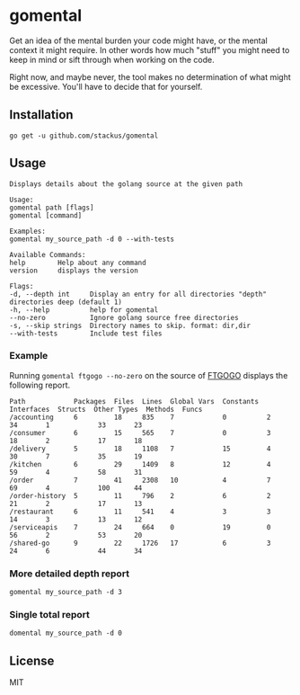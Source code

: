 # gomental

Get an idea of the mental burden your code might have, or the mental context it might require. In other words how much "stuff" you might need to keep in mind or sift through when working on the code.

Right now, and maybe never, the tool makes no determination of what might be excessive. You'll have to decide that for yourself.

## Installation
    go get -u github.com/stackus/gomental

## Usage

    Displays details about the golang source at the given path
    
    Usage:
    gomental path [flags]
    gomental [command]
    
    Examples:
    gomental my_source_path -d 0 --with-tests
    
    Available Commands:
    help        Help about any command
    version     displays the version
    
    Flags:
    -d, --depth int     Display an entry for all directories "depth" directories deep (default 1)
    -h, --help          help for gomental
    --no-zero           Ignore golang source free directories
    -s, --skip strings  Directory names to skip. format: dir,dir
    --with-tests        Include test files


### Example
 Running `gomental ftgogo --no-zero` on the source of [FTGOGO](https://github.com/stackus/ftgogo) displays the following report.

    Path            Packages  Files  Lines  Global Vars  Constants  Interfaces  Structs  Other Types  Methods  Funcs
    /accounting     6         18     835    7            0          2           34       1            33       23
    /consumer       6         15     565    7            0          3           18       2            17       18
    /delivery       5         18     1108   7            15         4           30       7            35       19
    /kitchen        6         29     1409   8            12         4           59       4            58       31
    /order          7         41     2308   10           4          7           69       4            100      44
    /order-history  5         11     796    2            6          2           21       2            17       13
    /restaurant     6         11     541    4            3          3           14       3            13       12
    /serviceapis    7         24     664    0            19         0           56       2            53       20
    /shared-go      9         22     1726   17           6          3           24       6            44       34

### More detailed depth report

    gomental my_source_path -d 3

### Single total report

    domental my_source_path -d 0

## License
MIT
